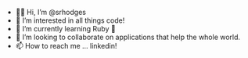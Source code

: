 - ✌🏾 Hi, I’m @srhodges
- 👀 I’m interested in all things code! 
- 🌱 I’m currently learning Ruby 🔺
- 💞️ I’m looking to collaborate on applications that help the whole world.
- 📫 How to reach me ... linkedin!

<!---
srhodges/srhodges is a ✨ special ✨ repository because its `README.md` (this file) appears on your GitHub profile.
You can click the Preview link to take a look at your changes.
--->
